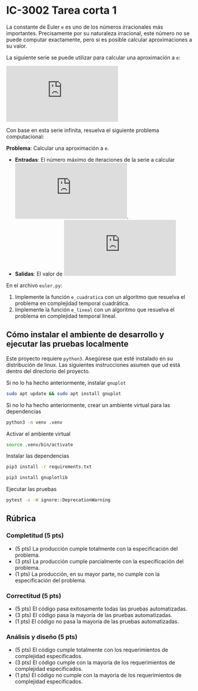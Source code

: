 # IC-3002 Tarea corta 1

La constante de Euler `e` es uno de los números irracionales más importantes. Precisamente por su naturaleza irracional, este número no se puede computar exactamente, pero si es posible calcular aproximaciones a su valor.

La siguiente serie se puede utilizar para calcular una aproximación a `e`:

[//]: # (e \approx \sum_{i=0}^{\infty} \frac{1}{i!} = 1 + 1 + \frac{1}{2!} + \frac{1}{3!} + \cdots)

![equation](https://latex.codecogs.com/png.latex?e%20%5Capprox%20%5Csum_%7Bi%3D0%7D%5E%7B%5Cinfty%7D%20%5Cfrac%7B1%7D%7Bi%21%7D%20%3D%201%20&plus;%201%20&plus;%20%5Cfrac%7B1%7D%7B2%21%7D%20&plus;%20%5Cfrac%7B1%7D%7B3%21%7D%20&plus;%20%5Ccdots)

Con base en esta serie infinita, resuelva el siguiente problema computacional:

**Problema**: Calcular una aproximación a `e`.
* **Entradas**: El número máximo de iteraciones de la serie a calcular ![n perteneciente a los naturales](https://latex.codecogs.com/png.latex?n%20%5Cin%20%5Cmathbb%7BN%7D).
* **Salidas**: El valor de ![la sumatoria desde 0 hasta n de 1/i!](https://latex.codecogs.com/png.latex?%5Csum_%7Bi%3D0%7D%5E%7Bn%7D%20%5Cfrac%7B1%7D%7Bi%21%7D)

En el archivo `euler.py`:

1. Implemente la función `e_cuadratica` con un algoritmo que resuelva el problema en complejidad temporal cuadrática.
2. Implemente la función `e_lineal` con un algoritmo que resuelva el problema en complejidad temporal lineal.

## Cómo instalar el ambiente de desarrollo y ejecutar las pruebas localmente

Este proyecto requiere `python3`. Asegúrese que esté instalado en su distribución de linux. Las siguientes instrucciones asumen que ud está dentro del directorio del proyecto.

Si no lo ha hecho anteriormente, instalar `gnuplot`

```bash
sudo apt update && sudo apt install gnuplot
```

Si no lo ha hecho anteriormente, crear un ambiente virtual para las dependencias

```bash
python3 -m venv .venv
```

Activar el ambiente virtual

```bash
source .venv/bin/activate
```

Instalar las dependencias

```bash
pip3 install -r requirements.txt
```

```bash
pip3 install gnuplotlib
```

Ejecutar las pruebas

```bash
pytest -s -W ignore::DeprecationWarning
```

## Rúbrica

### Completitud (5 pts)

* (5 pts) La producción cumple totalmente con la especificación del problema.
* (3 pts) La producción cumple parcialmente con la especificación del problema.
* (1 pts) La producción, en su mayor parte, no cumple con la especificación del problema.

### Correctitud (5 pts)

* (5 pts) El código pasa exitosamente todas las pruebas automatizadas.
* (3 pts) El código pasa la mayoría de las pruebas automatizadas.
* (1 pts) El código no pasa la mayoría de las pruebas automatizadas.

### Análisis y diseño (5 pts)

* (5 pts) El código cumple totalmente con los requerimientos de complejidad especificados.
* (3 pts) El código cumple con la mayoría de los requerimientos de complejidad especificados.
* (1 pts) El código no cumple con la mayoría de los requerimientos de complejidad especificados.
